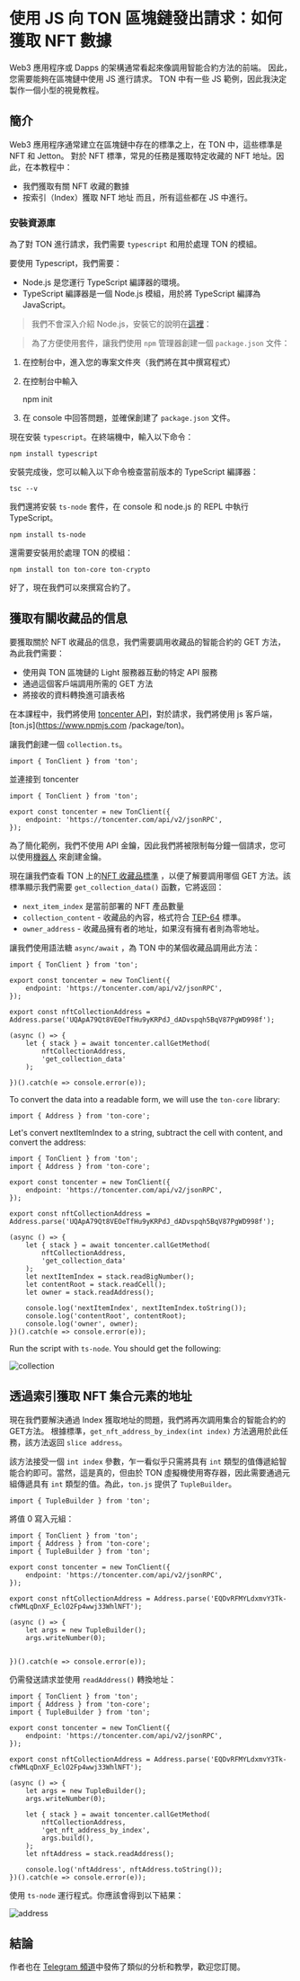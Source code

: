 # 使用 JS 向 TON 區塊鏈發出請求：如何獲取 NFT 數據

Web3 應用程序或 Dapps 的架構通常看起來像調用智能合約方法的前端。
因此，您需要能夠在區塊鏈中使用 JS 進行請求。 TON 中有一些 JS 範例，因此我決定製作一個小型的視覺教程。

## 簡介

Web3 應用程序通常建立在區塊鏈中存在的標準之上，在 TON 中，這些標準是 NFT 和 Jetton。
對於 NFT 標準，常見的任務是獲取特定收藏的 NFT 地址。因此，在本教程中：

- 我們獲取有關 NFT 收藏的數據
- 按索引（Index）獲取 NFT 地址
而且，所有這些都在 JS 中進行。

### 安裝資源庫
為了對 TON 進行請求，我們需要 `typescript` 和用於處理 TON 的模組。 

要使用 Typescript，我們需要：
- Node.js 是您運行 TypeScript 編譯器的環境。
- TypeScript 編譯器是一個 Node.js 模組，用於將 TypeScript 編譯為 JavaScript。

> 我們不會深入介紹 Node.js，安裝它的說明在[這裡](https://nodejs.org/en/download/)：

> 為了方便使用套件，讓我們使用 `npm` 管理器創建一個 `package.json` 文件：

1. 在控制台中，進入您的專案文件夾（我們將在其中撰寫程式）
2. 在控制台中輸入

	npm init

3. 在 console 中回答問題，並確保創建了 `package.json` 文件。

現在安裝 `typescript`。在終端機中，輸入以下命令：

	npm install typescript

安裝完成後，您可以輸入以下命令檢查當前版本的 TypeScript 編譯器：

	tsc --v

我們還將安裝 `ts-node` 套件，在 console 和 node.js 的 REPL 中執行 TypeScript。

	npm install ts-node

還需要安裝用於處理 TON 的模組：

	npm install ton ton-core ton-crypto

好了，現在我們可以來撰寫合約了。

## 獲取有關收藏品的信息

要獲取關於 NFT 收藏品的信息，我們需要調用收藏品的智能合約的 GET 方法，為此我們需要：
- 使用與 TON 區塊鏈的 Light 服務器互動的特定 API 服務
- 通過這個客戶端調用所需的 GET 方法
- 將接收的資料轉換進可讀表格

在本課程中，我們將使用 [toncenter API](https://github.com/toncenter/ton-http-api)，對於請求，我們將使用 js 客戶端，[ton.js](https://www.npmjs.com /package/ton)。

讓我們創建一個 `collection.ts`。

	import { TonClient } from 'ton';
	
並連接到 toncenter

	import { TonClient } from 'ton';

	export const toncenter = new TonClient({
		endpoint: 'https://toncenter.com/api/v2/jsonRPC',
	});
	
為了簡化範例，我們不使用 API 金鑰，因此我們將被限制每分鐘一個請求，您可以使用[機器人](https://t.me/tonapibot) 來創建金鑰。

現在讓我們查看 TON 上的[NFT 收藏品標準](https://github.com/ton-blockchain/TEPs/blob/master/text/0062-nft-standard.md) ，以便了解要調用哪個 GET 方法。該標準顯示我們需要 `get_collection_data()` 函數，它將返回：

- `next_item_index` 是當前部署的 NFT 產品數量
- `collection_content` - 收藏品的內容，格式符合 [TEP-64](https://github.com/ton-blockchain/TEPs/blob/master/text/0064-token-data-standard.md) 標準。
- `owner_address` - 收藏品擁有者的地址，如果沒有擁有者則為零地址。

讓我們使用語法糖 `async/await` ，為 TON 中的某個收藏品調用此方法：

	import { TonClient } from 'ton';

	export const toncenter = new TonClient({
		endpoint: 'https://toncenter.com/api/v2/jsonRPC',
	});

	export const nftCollectionAddress = Address.parse('UQApA79Qt8VEOeTfHu9yKRPdJ_dADvspqh5BqV87PgWD998f');

	(async () => {
		let { stack } = await toncenter.callGetMethod(
			nftCollectionAddress, 
			'get_collection_data'
		);

	})().catch(e => console.error(e));
	
To convert the data into a readable form, we will use the `ton-core` library:

	import { Address } from 'ton-core';
	
Let's convert nextItemIndex to a string, subtract the cell with content, and convert the address:

	import { TonClient } from 'ton';
	import { Address } from 'ton-core';

	export const toncenter = new TonClient({
		endpoint: 'https://toncenter.com/api/v2/jsonRPC',
	});

	export const nftCollectionAddress = Address.parse('UQApA79Qt8VEOeTfHu9yKRPdJ_dADvspqh5BqV87PgWD998f');

	(async () => {
		let { stack } = await toncenter.callGetMethod(
			nftCollectionAddress, 
			'get_collection_data'
		);
		let nextItemIndex = stack.readBigNumber();
		let contentRoot = stack.readCell();
		let owner = stack.readAddress();

		console.log('nextItemIndex', nextItemIndex.toString());
		console.log('contentRoot', contentRoot);
		console.log('owner', owner);
	})().catch(e => console.error(e));
	
Run the script with `ts-node`. You should get the following:

![collection](./img/1.PNG)

## 透過索引獲取 NFT 集合元素的地址

現在我們要解決通過 Index 獲取地址的問題，我們將再次調用集合的智能合約的GET方法。
根據標準，`get_nft_address_by_index(int index)` 方法適用於此任務，該方法返回 `slice address`。

該方法接受一個 `int index` 參數，乍一看似乎只需將具有 `int` 類型的值傳遞給智能合約即可。當然，這是真的，但由於 TON 虛擬機使用寄存器，因此需要通過元組傳遞具有 `int` 類型的值。為此，`ton.js` 提供了 `TupleBuilder`。

	import { TupleBuilder } from 'ton';

將值 0 寫入元組：

	import { TonClient } from 'ton';
	import { Address } from 'ton-core';
	import { TupleBuilder } from 'ton';

	export const toncenter = new TonClient({
		endpoint: 'https://toncenter.com/api/v2/jsonRPC',
	});

	export const nftCollectionAddress = Address.parse('EQDvRFMYLdxmvY3Tk-cfWMLqDnXF_EclO2Fp4wwj33WhlNFT');

	(async () => {
		let args = new TupleBuilder();
		args.writeNumber(0);


	})().catch(e => console.error(e));

仍需發送請求並使用 `readAddress()` 轉換地址：

	import { TonClient } from 'ton';
	import { Address } from 'ton-core';
	import { TupleBuilder } from 'ton';

	export const toncenter = new TonClient({
		endpoint: 'https://toncenter.com/api/v2/jsonRPC',
	});

	export const nftCollectionAddress = Address.parse('EQDvRFMYLdxmvY3Tk-cfWMLqDnXF_EclO2Fp4wwj33WhlNFT');

	(async () => {
		let args = new TupleBuilder();
		args.writeNumber(0);

		let { stack } = await toncenter.callGetMethod(
			nftCollectionAddress, 
			'get_nft_address_by_index',
			args.build(),
		);
		let nftAddress = stack.readAddress();

		console.log('nftAddress', nftAddress.toString());
	})().catch(e => console.error(e));

使用 `ts-node` 運行程式。你應該會得到以下結果：

![address](./img/2.PNG)

## 結論

作者也在 [Telegram 頻道](https://t.me/ton_learn)中發佈了類似的分析和教學，歡迎您訂閱。 
